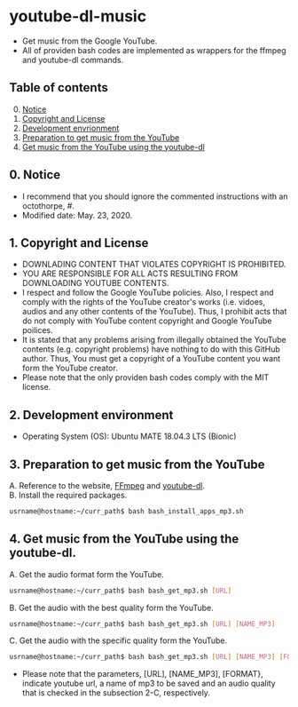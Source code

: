 # youtube-dl-music
- Get music from the Google YouTube.
- All of providen bash codes are implemented as wrappers for the ffmpeg and youtube-dl commands.


## Table of contents
0.  [Notice](#notice)
1.  [Copyright and License](#copyright_license)
2.  [Development envrionment](#envs)
3.  [Preparation to get music from the YouTube](#preparation)
4.  [Get music from the YouTube using the youtube-dl](#get_music)


## 0. Notice <a name="notice"></a>
- I recommend that you should ignore the commented instructions with an octothorpe, #.
- Modified date: May. 23, 2020.


## 1. Copyright and License <a name="copyright_license"></a>
- DOWNLADING CONTENT THAT VIOLATES COPYRIGHT IS PROHIBITED.
- YOU ARE RESPONSIBLE FOR ALL ACTS RESULTING FROM DOWNLOADING YOUTUBE CONTENTS.
- I respect and follow the Google YouTube policies. Also, I respect and comply with the rights of the YouTube creator's works (i.e. vidoes, audios and any other contents of the YouTube). Thus, I prohibit acts that do not comply with YouTube content copyright and Google YouTube poilices.
- It is stated that any problems arising from illegally obtained the YouTube contents (e.g. copyright problems) have nothing to do with this GitHub author. Thus, You must get a copyright of a YouTube content you want form the YouTube creator.
- Please note that the only providen bash codes comply with the MIT license.


## 2. Development environment <a name="envs"></a>
- Operating System (OS): Ubuntu MATE 18.04.3 LTS (Bionic)


## 3. Preparation to get music from the YouTube <a name="preparation"></a>
A. Reference to the website,
<a href="https://ffmpeg.org" title="FFmpeg">
FFmpeg</a>
and
<a href="https://ytdl-org.github.io/youtube-dl/index.html" title="youtube-dl">
youtube-dl</a>.
<br />
B. Install the required packages.<br />
```bash
usrname@hostname:~/curr_path$ bash bash_install_apps_mp3.sh
```


## 4. Get music from the YouTube using the youtube-dl. <a name="get_music"></a>
A. Get the audio format form the YouTube.
```bash
usrname@hostname:~/curr_path$ bash bash_get_mp3.sh [URL]
```
B. Get the audio with the best quality form the YouTube.
```bash
usrname@hostname:~/curr_path$ bash bash_get_mp3.sh [URL] [NAME_MP3]
```
C. Get the audio with the specific quality form the YouTube.
```bash
usrname@hostname:~/curr_path$ bash bash_get_mp3.sh [URL] [NAME_MP3] [FORMAT]
```

- Please note that the parameters, [URL], [NAME_MP3], [FORMAT}, indicate youtube url, a name of mp3 to be saved and an audio quality that is checked in the subsection 2-C, respectively.
